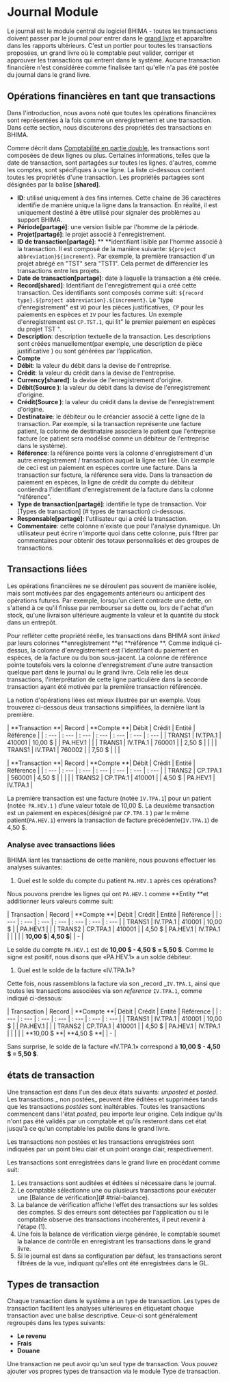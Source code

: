 # Journal Module

Le journal est le module central du logiciel BHIMA - toutes les transactions doivent passer par le journal pour entrer dans le [grand livre](/general-ledger.md) et apparaître dans les rapports ultérieurs. C'est un portier pour toutes les transactions proposées, un grand livre où le comptable peut valider, corriger et approuver les transactions qui entrent dans le système. Aucune transaction financière n'est considérée comme finalisée tant qu'elle n'a pas été postée du journal dans le grand livre.

## Opérations financières en tant que transactions

Dans l'introduction, nous avons noté que toutes les opérations financières sont représentées à la fois comme un enregistrement et une transaction. Dans cette section, nous discuterons des propriétés des transactions en BHIMA.

Comme décrit dans [Comptabilité en partie double](/finance-modules/overview.md##double-entry-bookkeeping), les transactions sont composées de deux lignes ou plus. Certaines informations, telles que la date de transaction, sont partagées sur toutes les lignes. d'autres, comme les comptes, sont spécifiques à une ligne. La liste ci-dessous contient toutes les propriétés d'une transaction. Les propriétés partagées sont désignées par la balise **\[shared\]**.

* **ID**: utilisé uniquement à des fins internes. Cette chaîne de 36 caractères identifie de manière unique la ligne dans la transaction. En réalité, il est uniquement destiné à être utilisé pour signaler des problèmes au support BHIMA.
* **Période\[partagé\]**: une version lisible par l'homme de la période.
* **Projet\[partagé\]**: le projet associé à l'enregistrement.
* **ID de transaction\[partagé\]**: ** **identifiant lisible par l'homme associé à la transaction. Il est composé de la manière suivante: `${project abbreviation}${increment}`. Par exemple, la première transaction d'un projet abrégé en "TST" sera "TST1". Cela permet de différencier les transactions entre les projets.
* **Date de transaction\[partagé\]**: date à laquelle la transaction a été créée.
* **Record\[shared\]**: Identifiant de l'enregistrement qui a créé cette transaction. Ces identifiants sont composés comme suit: `${record type}.${project abbreviation}.${increment}`. Le "type d'enregistrement" est `VO` pour les pièces justificatives,` CP` pour les paiements en espèces et `IV` pour les factures. Un exemple d'enregistrement est `CP.TST.1`, qui lit" le premier paiement en espèces du projet TST ".
* **Description**: description textuelle de la transaction. Les descriptions sont créées manuellement\(par exemple, une description de pièce justificative \) ou sont générées par l’application.
* **Compte**
* **Débit**: la valeur du débit dans la devise de l'entreprise.
* **Crédit**: la valeur du crédit dans la devise de l'entreprise.
* **Currency\[shared\]**: la devise de l'enregistrement d'origine.
* **Débit\(Source \)**: la valeur du débit dans la devise de l'enregistrement d'origine.
* **Crédit\(Source \)**: la valeur du crédit dans la devise de l'enregistrement d'origine.
* **Destinataire**: le débiteur ou le créancier associé à cette ligne de la transaction. Par exemple, si la transaction représente une facture patient, la colonne de destinataire associera le patient que l'entreprise facture \(ce patient sera modélisé comme un débiteur de l'entreprise dans le système\).
* **Référence**: la référence pointe vers la colonne d'enregistrement d'un autre enregistrement / transaction auquel la ligne est liée. Un exemple de ceci est un paiement en espèces contre une facture. Dans la transaction sur facture, la référence sera vide. Dans la transaction de paiement en espèces, la ligne de crédit du compte du débiteur contiendra l'identifiant d'enregistrement de la facture dans la colonne "référence".
* **Type de transaction\[partagé\]**: identifie le type de transaction. Voir [Types de transaction] (# types de transaction) ci-dessous.
* **Responsable\[partagé\]**: l'utilisateur qui a créé la transaction.
* **Commentaire**: cette colonne n'existe que pour l'analyse dynamique. Un utilisateur peut écrire n'importe quoi dans cette colonne, puis filtrer par commentaires pour obtenir des totaux personnalisés et des groupes de transactions.

## Transactions liées

Les opérations financières ne se déroulent pas souvent de manière isolée, mais sont motivées par des engagements antérieurs ou anticipent des opérations futures. Par exemple, lorsqu'un client contracte une dette, on s'attend à ce qu'il finisse par rembourser sa dette ou, lors de l'achat d'un stock, qu'une livraison ultérieure augmente la valeur et la quantité du stock dans un entrepôt.

Pour refléter cette propriété réelle, les transactions dans BHIMA sont _linked_ par leurs colonnes **enregistrement **et **référence **. Comme indiqué ci-dessus, la colonne d'enregistrement est l'identifiant du paiement en espèces, de la facture ou du bon sous-jacent. La colonne de référence pointe toutefois vers la colonne d'enregistrement d'une autre transaction quelque part dans le journal ou le grand livre. Cela relie les deux transactions, l'interprétation de cette ligne particulière dans la seconde transaction ayant été motivée par la première transaction référencée.

La notion d'opérations liées est mieux illustrée par un exemple. Vous trouverez ci-dessous deux transactions simplifiées, la dernière liant la première.

| **Transaction **| Record | **Compte **| Débit | Crédit | Entité | Référence |
| : --- | : --- | : --- | : --- | : --- | : --- | : --- |
| TRANS1 | IV.TPA.1 | 410001 | 10,00 $ | | PA.HEV.1 | |
| TRANS1 | IV.TPA.1 | 760001 | | 2,50 $ | | |
| TRANS1 | IV.TPA1 | 760002 | | 7,50 $ | | |

| **Transaction **| Record | **Compte **| Débit | Crédit | Entité | Référence |
| : --- | : --- | : --- | : --- | : --- | : --- | : --- |
| TRANS2 | CP.TPA.1 | 560001 | 4,50 $ | | | |
| TRANS2 | CP.TPA.1 | 410001 | | 4,50 $ | PA.HEV.1 | IV.TPA.1 |

La première transaction est une facture \(notée `IV.TPA.1`\] pour un patient \(notée` PA.HEV.1` \) d’une valeur totale de 10,00 $. La deuxième transaction est un paiement en espèces\(désigné par `CP.TPA.1` \) par le même patient\(`PA.HEV.1`\) envers la transaction de facture précédente\(`IV.TPA.1`\) de 4,50 $.

### Analyse avec transactions liées

BHIMA liant les transactions de cette manière, nous pouvons effectuer les analyses suivantes:

1. Quel est le solde du compte du patient `PA.HEV.1` après ces opérations?

Nous pouvons prendre les lignes qui ont `PA.HEV.1` comme **Entity **et additionner leurs valeurs comme suit:

| Transaction | Record | **Compte **| Débit | Crédit | Entité | Référence |
| : --- | : --- | : --- | : --- | : --- | : --- | : --- |
| TRANS1 | IV.TPA.1 | 410001 | 10,00 $ | | PA.HEV.1 | |
| TRANS2 | CP.TPA.1 | 410001 | | 4,50 $ | PA.HEV.1 | IV.TPA.1 |
| | | | **10,00 $**| **4,50 $**| | - |

Le solde du compte `PA.HEV.1` est de **10,00 $ - 4,50 $** **= 5,50 $**. Comme le signe est positif, nous disons que «PA.HEV.1» a un solde débiteur.

1. Quel est le solde de la facture «IV.TPA.1»?

Cette fois, nous rassemblons la facture via son _record _`IV.TPA.1`, ainsi que toutes les transactions associées via son _reference_ `IV.TPA.1`, comme indiqué ci-dessous:

| Transaction | Record | **Compte **| Débit | Crédit | Entité | Référence |
| : --- | : --- | : --- | : --- | : --- | : --- | : --- |
| TRANS1 | IV.TPA.1 | 410001 | 10,00 $ | | PA.HEV.1 | |
| TRANS2 | CP.TPA.1 | 410001 | | 4,50 $ | PA.HEV.1 | IV.TPA.1 |
| | | | **10,00 $ **| **4,50 $ **| | - |

Sans surprise, le solde de la facture «IV.TPA.1» correspond à **10,00 $ - 4,50 $ = 5,50 $**.

## états de transaction

Une transaction est dans l'un des deux états suivants: _unposted_ et _posted_. Les transactions _ non postées_ peuvent être éditées et supprimées tandis que les transactions _postées_ sont inaltérables. Toutes les transactions commencent dans l'état _posted_, peu importe leur origine. Cela indique qu'ils n'ont pas été validés par un comptable et qu'ils resteront dans cet état jusqu'à ce qu'un comptable les publie dans le grand livre.

Les transactions non postées et les transactions enregistrées sont indiquées par un point bleu clair et un point orange clair, respectivement.

Les transactions sont enregistrées dans le grand livre en procédant comme suit:

1. Les transactions sont auditées et éditées si nécessaire dans le journal.
2. Le comptable sélectionne une ou plusieurs transactions pour exécuter une [Balance de vérification](# #trial-balance).
3. La balance de vérification affiche l'effet des transactions sur les soldes des comptes. Si des erreurs sont détectées par l'application ou si le comptable observe des transactions incohérentes, il peut revenir à l'étape \(1\).
4. Une fois la balance de vérification vierge générée, le comptable soumet la balance de contrôle en enregistrant les transactions dans le grand livre.
5. Si le journal est dans sa configuration par défaut, les transactions seront filtrées de la vue, indiquant qu'elles ont été enregistrées dans le GL.

## Types de transaction

Chaque transaction dans le système a un type de transaction. Les types de transaction facilitent les analyses ultérieures en étiquetant chaque transaction avec une balise descriptive. Ceux-ci sont généralement regroupés dans les types suivants:

* **Le revenu**
* **Frais**
* **Douane**

Une transaction ne peut avoir qu'un seul type de transaction. Vous pouvez ajouter vos propres types de transaction via le module Type de transaction.